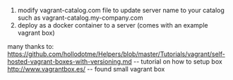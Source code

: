 1. modify vagrant-catalog.com file to update server name to your catalog such as vagrant-catalog.my-company.com
2. deploy as a docker container to a server (comes with an example vagrant box)

many thanks to:
https://github.com/hollodotme/Helpers/blob/master/Tutorials/vagrant/self-hosted-vagrant-boxes-with-versioning.md -- tutorial on how to setup box
http://www.vagrantbox.es/ -- found small vagrant box

